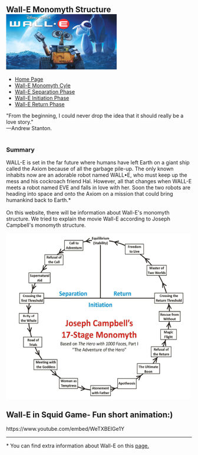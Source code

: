 
<html lang="en">
<head>
    <meta charset="UTF-8">
    <title>Wall-E</title>
    <link rel="stylesheet" type="text/css" href="Wall-E.css">
    <div id="title">
        <h2 id="1">Wall-E Monomyth Structure<img id="titlephoto" src ="Photos-Wall/capsule_616x353.jpg" width="300" height="150" align="center"></h2>
    </div>
</head>
<body>
<div class="wrapper">
    <div id="menubar">
        <ul id="menulist">
            <li class="menuitem"><a href="Wall-E.html">Home Page</a></li>
            <li  class="menuitem"><a href="Wall-E Cycle.html">Wall-E Monomyth Cyle</a></li>
            <li class="menuitem"><a href="Wall-E Separation.html">Wall-E Separation Phase</a></li>
            <li class="menuitem"><a href="Wall-E Initiation.html">Wall-E Initiation Phase</a></li>
            <li class="menuitem"><a href="Wall-E Return.html">Wall-E Return Phase</a></li>
        </ul>
    </div>
</div>
<div id="FP">
<p>"From the beginning, I could never drop the idea that it should really be a love story."<br>
    —Andrew Stanton.
    <br>
    <br>
    <h3>Summary</h3>
    WALL-E is set in the far future where humans have left Earth on a giant ship called the Axiom because of all the garbage pile-up.
    The only known inhabits now are an adorable robot named WALL•E, who must keep up the mess and his cockroach friend Hal.
    However, all that changes when WALL-E meets a robot named EVE and falls in love with her. Soon the two robots are heading into space and onto the Axiom on a mission that could bring humankind back to Earth.*
    <br>
    <br>
    On this website, there will be information about Wall-E's monomyth structure. We tried to explain the movie Wall-E according to Joseph Campbell's monomyth structure.</p>
<img src="Photos-Wall/monomyth2.png" width="500" height="450" align="center">
</div>
<h2 id="squid">Wall-E in Squid Game- Fun short animation:)</h2>
https://www.youtube.com/embed/WeTXBEIGe1Y
<hr>
<footer>
<p>* You can find extra information about Wall-E on this <a href="https://pixar.fandom.com/wiki/WALL%E2%80%A2E">page.</a></p>
</footer>
</body>
</html>

